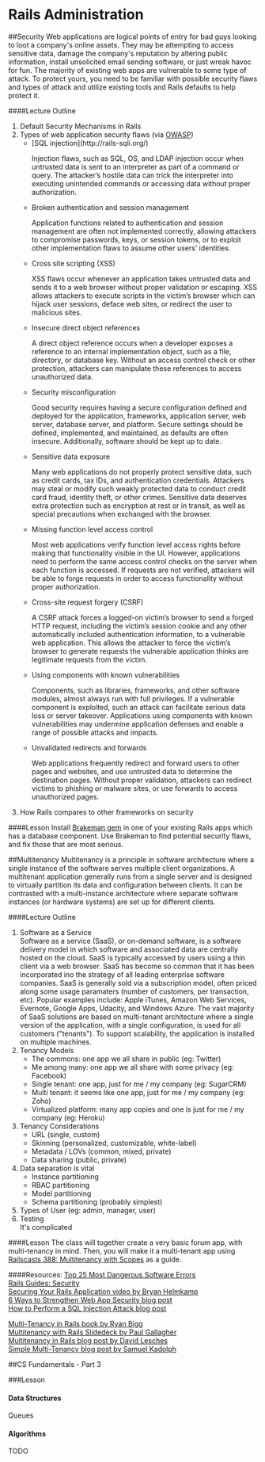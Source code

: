 # Rails Administration


##Security
Web applications are logical points of entry for bad guys looking to loot a company's online assets. They may be attempting to access sensitive data, damage the company's reputation by altering public information, install unsolicited email sending software, or just wreak havoc for fun. The majority of existing web apps are vulnerable to some type of attack. To protect yours, you need to be familiar with possible security flaws and types of attack and utilize existing tools and Rails defaults to help protect it.


####Lecture Outline
1. Default Security Mechanisms in Rails
2. Types of web application security flaws (via [OWASP](https://www.owasp.org/index.php/Category:OWASP_Top_Ten_Project))<br>
	<ul>
		<li>[SQL injection](http://rails-sqli.org/)</li>
			<p>Injection flaws, such as SQL, OS, and LDAP injection occur when untrusted data is sent to an interpreter as part of a command or query. The attacker’s hostile data can trick the interpreter into executing unintended commands or accessing data without proper authorization.</p>
		<li>Broken authentication and session management</li>
			<p>Application functions related to authentication and session management are often not implemented correctly, allowing attackers to compromise passwords, keys, or session tokens, or to exploit other implementation flaws to assume other users’ identities.</p>
		<li>Cross site scripting (XSS)</li>
			<p>XSS flaws occur whenever an application takes untrusted data and sends it to a web browser without proper validation or escaping. XSS allows attackers to execute scripts in the victim’s browser which can hijack user sessions, deface web sites, or redirect the user to malicious sites.</p>
		<li>Insecure direct object references</li>
			<p>A direct object reference occurs when a developer exposes a reference to an internal implementation object, such as a file, directory, or database key. Without an access control check or other protection, attackers can manipulate these references to access unauthorized data.</p>
		<li>Security misconfiguration</li>
			<p>Good security requires having a secure configuration defined and deployed for the application, frameworks, application server, web server, database server, and platform. Secure settings should be defined, implemented, and maintained, as defaults are often insecure. Additionally, software should be kept up to date.</p>
		<li>Sensitive data exposure</li>
			<p>Many web applications do not properly protect sensitive data, such as credit cards, tax IDs, and authentication credentials. Attackers may steal or modify such weakly protected data to conduct credit card fraud, identity theft, or other crimes. Sensitive data deserves extra protection such as encryption at rest or in transit, as well as special precautions when exchanged with the browser.</p>
		<li>Missing function level access control</li>
			<p>Most web applications verify function level access rights before making that functionality visible in the UI. However, applications need to perform the same access control checks on the server when each function is accessed. If requests are not verified, attackers will be able to forge requests in order to access functionality without proper authorization.</p>
		<li>Cross-site request forgery (CSRF)</li>
			<p>A CSRF attack forces a logged-on victim’s browser to send a forged HTTP request, including the victim’s session cookie and any other automatically included authentication information, to a vulnerable web application. This allows the attacker to force the victim’s browser to generate requests the vulnerable application thinks are legitimate requests from the victim.</p>
		<li>Using components with known vulnerabilities</li>
			<p>Components, such as libraries, frameworks, and other software modules, almost always run with full privileges. If a vulnerable component is exploited, such an attack can facilitate serious data loss or server takeover. Applications using components with known vulnerabilities may undermine application defenses and enable a range of possible attacks and impacts.</p>
		<li>Unvalidated redirects and forwards</li>
			<p>Web applications frequently redirect and forward users to other pages and websites, and use untrusted data to determine the destination pages. Without proper validation, attackers can redirect victims to phishing or malware sites, or use forwards to access unauthorized pages.</p>
	</ul>
3. How Rails compares to other frameworks on security


####Lesson
Install [Brakeman gem](https://github.com/presidentbeef/brakeman) in one of your existing Rails apps which has a database component. Use Brakeman to find potential security flaws, and fix those that are most serious.


##Multitenancy
Multitenancy is a principle in software architecture where a single instance of the software serves multiple client organizations. A multitenant application generally runs from a single server and is designed to virtually partition its data and configuration between clients. It can be contrasted with a multi-instance architecture where separate software instances (or hardware systems) are set up for different clients.


####Lecture Outline
1. Software as a Service<br>
	Software as a service (SaaS), or on-demand software, is a software delivery model in which software and associated data are centrally hosted on the cloud. SaaS is typically accessed by users using a thin client via a web browser. SaaS has become so common that it has been incorporated ino the strategy of all leading enterprise software companies. SaaS is generally sold via a subscription model, often priced along some usage paramaters (number of customers, per transaction, etc). Popular examples include: Apple iTunes, Amazon Web Services, Evernote, Google Apps, Udacity, and Windows Azure. The vast majority of SaaS solutions are based on multi-tenant architecture where a single version of the application, with a single configuration, is used for all customers ("tenants"). To support scalability, the application is installed on multiple machines.
2. Tenancy Models<br>
	<ul>
		<li>The commons: one app we all share in public (eg: Twitter)</li>
		<li>Me among many: one app we all share with some privacy (eg: Facebook)</li>
		<li>Single tenant: one app, just for me / my company (eg: SugarCRM)</li>
		<li>Multi tenant: it seems like one app, just for me / my company (eg: Zoho)</li>
		<li>Virtualized platform: many app copies and one is just for me / my company (eg: Heroku)</li>
	</ul>
3. Tenancy Considerations<br>
	<ul>
		<li>URL (single, custom)</li>
		<li>Skinning (personalized, customizable, white-label)</li>
		<li>Metadata / LOVs (common, mixed, private)</li>
		<li>Data sharing (public, private)</li>
	</ul>
4. Data separation is vital<br>
	<ul>
		<li>Instance partitioning</li>
		<li>RBAC partitioning</li>
		<li>Model partitioning</li>
		<li>Schema partitioning (probably simplest)</li>
	</ul>
5. Types of User (eg: admin, manager, user)
6. Testing<br>
	It's complicated



####Lesson
The class will together create a very basic forum app, with multi-tenancy in mind. Then, you will make it a multi-tenant app using [Railscasts 388: Multitenancy with Scopes](http://railscasts.com/episodes/388-multitenancy-with-scopes) as a guide.


####Resources:
[Top 25 Most Dangerous Software Errors](http://www.sans.org/top25-software-errors/)<br>
[Rails Guides: Security](http://guides.rubyonrails.org/security.html)<br>
[Securing Your Rails Application video by Bryan Helmkamp](http://vimeo.com/user10782831/review/63766689/c9d79accd1)<br>
[6 Ways to Strengthen Web App Security blog post](http://www.informationweek.com/security/application-security/6-ways-to-strengthen-web-app-security/240006962)<br>
[How to Perform a SQL Injection Attack blog post](http://www.lokisec.com/?p=308)<br>

[Multi-Tenancy in Rails book by Ryan Bigg](https://leanpub.com/multi-tenancy-rails)<br>
[Multitenancy with Rails Slidedeck by Paul Gallagher](http://www.slideshare.net/tardate/multitenancy-with-rails)<br>
[Multitenancy in Rails blog post by David Lesches](http://davidlesches.com/blog/multitenancy-in-rails)<br>
[Simple Multi-Tenancy blog post by Samuel Kadolph](http://samuel.kadolph.com/2010/12/simple-rails-multi-tenancy/)<br>

##CS Fundamentals - Part 3

###Lesson

#### Data Structures

Queues

#### Algorithms

TODO
